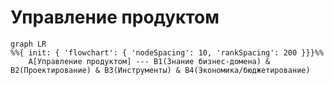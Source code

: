 # Управление продуктом

```mermaid
graph LR
%%{ init: { 'flowchart': { 'nodeSpacing': 10, 'rankSpacing': 200 }}}%%
    A[Управление продуктом] --- B1(Знание бизнес-домена) & B2(Проектирование) & B3(Инструменты) & B4(Экономика/бюджетирование)
```
